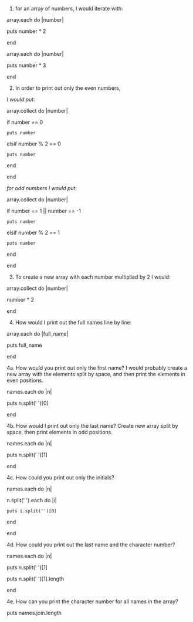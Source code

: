 1. for an array of numbers, I would iterate with:

array.each do |number|

  puts number * 2

end  

array.each do |number|

  puts number * 3

end  

2. In order to print out only the even numbers,

*I would put:*

array.collect do |number|

  if number == 0

    puts number

  elsif number % 2 == 0

    puts number

  end   

end

*for odd numbers I would put:*  

array.collect do |number|

  if number == 1 || number == -1

    puts number

  elsif number % 2 == 1

    puts number

  end   

end

3. To create a new array with each number multiplied by 2 I would:

array.collect do |number|

  number * 2

end

4. How would I print out the full names line by line:

array.each do |full_name|

  puts full_name

end

  4a. How would you print out only the first name? I would probably create a new array with the elements split by space, and then print the elements in even positions.

names.each do |n|

  puts n.split(' ')[0]

end  

  4b. How would I print out only the last name? Create new array split by space, then print elements in odd positions.

names.each do |n|

  puts n.split(' ')[1]

end  

  4c. How could you print out only the initials?

names.each do |n|

  n.split(' ').each do |i|

    puts i.split('')[0]

  end

end

  4d. How could you print out the last name and the character number?

names.each do |n|

  puts n.split(' ')[1]

  puts n.split(' ')[1].length

end

  4e. How can you print the character number for all names in the array?

puts names.join.length
